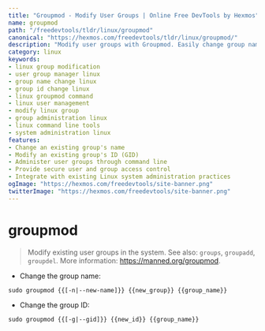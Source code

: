 ```yaml
---
title: "Groupmod - Modify User Groups | Online Free DevTools by Hexmos"
name: groupmod
path: "/freedevtools/tldr/linux/groupmod"
canonical: "https://hexmos.com/freedevtools/tldr/linux/groupmod/"
description: "Modify user groups with Groupmod. Easily change group names and IDs on Linux systems. Free online tool, no registration required."
category: linux
keywords:
- linux group modification
- user group manager linux
- group name change linux
- group id change linux
- linux groupmod command
- linux user management
- modify linux group
- group administration linux
- linux command line tools
- system administration linux
features:
- Change an existing group's name
- Modify an existing group's ID (GID)
- Administer user groups through command line
- Provide secure user and group access control
- Integrate with existing Linux system administration practices
ogImage: "https://hexmos.com/freedevtools/site-banner.png"
twitterImage: "https://hexmos.com/freedevtools/site-banner.png"
---
```


# groupmod

> Modify existing user groups in the system.
> See also: `groups`, `groupadd`, `groupdel`.
> More information: <https://manned.org/groupmod>.

- Change the group name:

`sudo groupmod {{[-n|--new-name]}} {{new_group}} {{group_name}}`

- Change the group ID:

`sudo groupmod {{[-g|--gid]}} {{new_id}} {{group_name}}`
